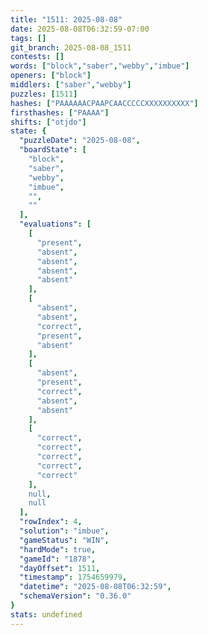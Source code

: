 ```yaml
---
title: "1511: 2025-08-08"
date: 2025-08-08T06:32:59-07:00
tags: []
git_branch: 2025-08-08_1511
contests: []
words: ["block","saber","webby","imbue"]
openers: ["block"]
middlers: ["saber","webby"]
puzzles: [1511]
hashes: ["PAAAAAACPAAPCAACCCCCXXXXXXXXXX"]
firsthashes: ["PAAAA"]
shifts: ["otjdo"]
state: {
  "puzzleDate": "2025-08-08",
  "boardState": [
    "block",
    "saber",
    "webby",
    "imbue",
    "",
    ""
  ],
  "evaluations": [
    [
      "present",
      "absent",
      "absent",
      "absent",
      "absent"
    ],
    [
      "absent",
      "absent",
      "correct",
      "present",
      "absent"
    ],
    [
      "absent",
      "present",
      "correct",
      "absent",
      "absent"
    ],
    [
      "correct",
      "correct",
      "correct",
      "correct",
      "correct"
    ],
    null,
    null
  ],
  "rowIndex": 4,
  "solution": "imbue",
  "gameStatus": "WIN",
  "hardMode": true,
  "gameId": "1878",
  "dayOffset": 1511,
  "timestamp": 1754659979,
  "datetime": "2025-08-08T06:32:59",
  "schemaVersion": "0.36.0"
}
stats: undefined
---
```

<!-- more -->
